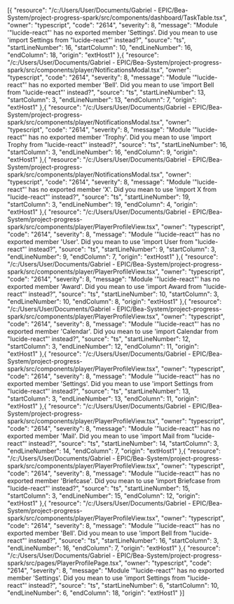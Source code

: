 [{
	"resource": "/c:/Users/User/Documents/Gabriel - EPIC/Bea-System/project-progress-spark/src/components/dashboard/TaskTable.tsx",
	"owner": "typescript",
	"code": "2614",
	"severity": 8,
	"message": "Module '\"lucide-react\"' has no exported member 'Settings'. Did you mean to use 'import Settings from \"lucide-react\"' instead?",
	"source": "ts",
	"startLineNumber": 16,
	"startColumn": 10,
	"endLineNumber": 16,
	"endColumn": 18,
	"origin": "extHost1"
},{
	"resource": "/c:/Users/User/Documents/Gabriel - EPIC/Bea-System/project-progress-spark/src/components/player/NotificationsModal.tsx",
	"owner": "typescript",
	"code": "2614",
	"severity": 8,
	"message": "Module '\"lucide-react\"' has no exported member 'Bell'. Did you mean to use 'import Bell from \"lucide-react\"' instead?",
	"source": "ts",
	"startLineNumber": 13,
	"startColumn": 3,
	"endLineNumber": 13,
	"endColumn": 7,
	"origin": "extHost1"
},{
	"resource": "/c:/Users/User/Documents/Gabriel - EPIC/Bea-System/project-progress-spark/src/components/player/NotificationsModal.tsx",
	"owner": "typescript",
	"code": "2614",
	"severity": 8,
	"message": "Module '\"lucide-react\"' has no exported member 'Trophy'. Did you mean to use 'import Trophy from \"lucide-react\"' instead?",
	"source": "ts",
	"startLineNumber": 16,
	"startColumn": 3,
	"endLineNumber": 16,
	"endColumn": 9,
	"origin": "extHost1"
},{
	"resource": "/c:/Users/User/Documents/Gabriel - EPIC/Bea-System/project-progress-spark/src/components/player/NotificationsModal.tsx",
	"owner": "typescript",
	"code": "2614",
	"severity": 8,
	"message": "Module '\"lucide-react\"' has no exported member 'X'. Did you mean to use 'import X from \"lucide-react\"' instead?",
	"source": "ts",
	"startLineNumber": 19,
	"startColumn": 3,
	"endLineNumber": 19,
	"endColumn": 4,
	"origin": "extHost1"
},{
	"resource": "/c:/Users/User/Documents/Gabriel - EPIC/Bea-System/project-progress-spark/src/components/player/PlayerProfileView.tsx",
	"owner": "typescript",
	"code": "2614",
	"severity": 8,
	"message": "Module '\"lucide-react\"' has no exported member 'User'. Did you mean to use 'import User from \"lucide-react\"' instead?",
	"source": "ts",
	"startLineNumber": 9,
	"startColumn": 3,
	"endLineNumber": 9,
	"endColumn": 7,
	"origin": "extHost1"
},{
	"resource": "/c:/Users/User/Documents/Gabriel - EPIC/Bea-System/project-progress-spark/src/components/player/PlayerProfileView.tsx",
	"owner": "typescript",
	"code": "2614",
	"severity": 8,
	"message": "Module '\"lucide-react\"' has no exported member 'Award'. Did you mean to use 'import Award from \"lucide-react\"' instead?",
	"source": "ts",
	"startLineNumber": 10,
	"startColumn": 3,
	"endLineNumber": 10,
	"endColumn": 8,
	"origin": "extHost1"
},{
	"resource": "/c:/Users/User/Documents/Gabriel - EPIC/Bea-System/project-progress-spark/src/components/player/PlayerProfileView.tsx",
	"owner": "typescript",
	"code": "2614",
	"severity": 8,
	"message": "Module '\"lucide-react\"' has no exported member 'Calendar'. Did you mean to use 'import Calendar from \"lucide-react\"' instead?",
	"source": "ts",
	"startLineNumber": 12,
	"startColumn": 3,
	"endLineNumber": 12,
	"endColumn": 11,
	"origin": "extHost1"
},{
	"resource": "/c:/Users/User/Documents/Gabriel - EPIC/Bea-System/project-progress-spark/src/components/player/PlayerProfileView.tsx",
	"owner": "typescript",
	"code": "2614",
	"severity": 8,
	"message": "Module '\"lucide-react\"' has no exported member 'Settings'. Did you mean to use 'import Settings from \"lucide-react\"' instead?",
	"source": "ts",
	"startLineNumber": 13,
	"startColumn": 3,
	"endLineNumber": 13,
	"endColumn": 11,
	"origin": "extHost1"
},{
	"resource": "/c:/Users/User/Documents/Gabriel - EPIC/Bea-System/project-progress-spark/src/components/player/PlayerProfileView.tsx",
	"owner": "typescript",
	"code": "2614",
	"severity": 8,
	"message": "Module '\"lucide-react\"' has no exported member 'Mail'. Did you mean to use 'import Mail from \"lucide-react\"' instead?",
	"source": "ts",
	"startLineNumber": 14,
	"startColumn": 3,
	"endLineNumber": 14,
	"endColumn": 7,
	"origin": "extHost1"
},{
	"resource": "/c:/Users/User/Documents/Gabriel - EPIC/Bea-System/project-progress-spark/src/components/player/PlayerProfileView.tsx",
	"owner": "typescript",
	"code": "2614",
	"severity": 8,
	"message": "Module '\"lucide-react\"' has no exported member 'Briefcase'. Did you mean to use 'import Briefcase from \"lucide-react\"' instead?",
	"source": "ts",
	"startLineNumber": 15,
	"startColumn": 3,
	"endLineNumber": 15,
	"endColumn": 12,
	"origin": "extHost1"
},{
	"resource": "/c:/Users/User/Documents/Gabriel - EPIC/Bea-System/project-progress-spark/src/components/player/PlayerProfileView.tsx",
	"owner": "typescript",
	"code": "2614",
	"severity": 8,
	"message": "Module '\"lucide-react\"' has no exported member 'Bell'. Did you mean to use 'import Bell from \"lucide-react\"' instead?",
	"source": "ts",
	"startLineNumber": 16,
	"startColumn": 3,
	"endLineNumber": 16,
	"endColumn": 7,
	"origin": "extHost1"
},{
	"resource": "/c:/Users/User/Documents/Gabriel - EPIC/Bea-System/project-progress-spark/src/pages/PlayerProfilePage.tsx",
	"owner": "typescript",
	"code": "2614",
	"severity": 8,
	"message": "Module '\"lucide-react\"' has no exported member 'Settings'. Did you mean to use 'import Settings from \"lucide-react\"' instead?",
	"source": "ts",
	"startLineNumber": 6,
	"startColumn": 10,
	"endLineNumber": 6,
	"endColumn": 18,
	"origin": "extHost1"
}]